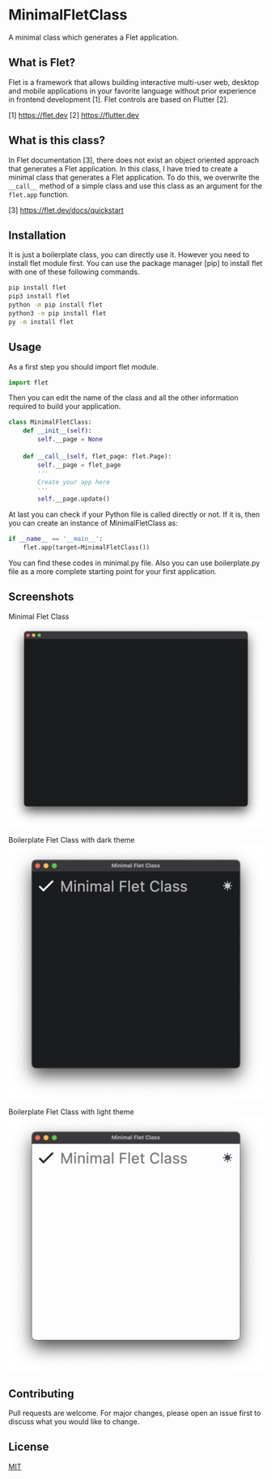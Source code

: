 # MinimalFletClass

A minimal class which generates a Flet application.

## What is Flet?

Flet is a framework that allows building interactive multi-user web, desktop and mobile applications in your favorite language without prior experience in frontend development [1]. Flet controls are based on Flutter [2].

[1] https://flet.dev
[2] https://flutter.dev

## What is this class?

In Flet documentation [3], there does not exist an object oriented approach that generates a Flet application. In this class, I have tried to create a minimal class that generates a Flet application. To do this, we overwrite the `__call__` method of a simple class and use this class as an argument for the `flet.app` function.

[3] https://flet.dev/docs/quickstart

## Installation

It is just a boilerplate class, you can directly use it. However you need to install flet module first. You can use the package manager [pip] to install flet with one of these following commands.

```bash
pip install flet
pip3 install flet
python -m pip install flet
python3 -m pip install flet
py -m install flet
```

## Usage

As a first step you should import flet module.

```python
import flet
```

Then you can edit the name of the class and all the other information required to build your application.


```python
class MinimalFletClass:
    def __init__(self):
        self.__page = None

    def __call__(self, flet_page: flet.Page):
        self.__page = flet_page
        '''
        Create your app here
        '''
        self.__page.update()
```

At last you can check if your Python file is called directly or not. If it is, then you can create an instance of MinimalFletClass as:

```python
if __name__ == '__main__':
    flet.app(target=MinimalFletClass())
```

You can find these codes in minimal.py file. Also you can use boilerplate.py file as a more complete starting point for your first application.

## Screenshots

Minimal Flet Class
![Screenshot 1](https://raw.githubusercontent.com/canbula/MinimalFletClass/master/minimal.png)

Boilerplate Flet Class with dark theme
![Screenshot 2](https://raw.githubusercontent.com/canbula/MinimalFletClass/master/boilerplate_dark.png)

Boilerplate Flet Class with light theme
![Screenshot 3](https://raw.githubusercontent.com/canbula/MinimalFletClass/master/boilerplate_light.png)

## Contributing

Pull requests are welcome. For major changes, please open an issue first
to discuss what you would like to change.

## License

[MIT](https://choosealicense.com/licenses/mit/)